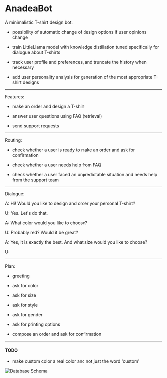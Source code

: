# AnadeaBot

A minimalistic T-shirt design bot.

- possibility of automatic change of design options if user opinions change

- train LittleLlama model with knowledge distillation tuned specifically for dialogue about T-shirts

- track user profile and preferences, and truncate the history when necessary

- add user personality analysis for generation of the most appropriate T-shirt designs

---

Features:

- make an order and design a T-shirt

- answer user questions using FAQ (retrieval)

- send support requests

---

Routing:

- check whether a user is ready to make an order and ask for confirmation

- check whether a user needs help from FAQ

- check whether a user faced an unpredictable situation and needs help from the support team

---

Dialogue:

A: Hi! Would you like to design and order your personal T-shirt?

U: Yes. Let's do that.

A:  What color would you like to choose?

U: Probably red? Would it be great?

A: Yes, it is exactly the best. And what size would you like to choose?

U: 

---

Plan:

- greeting

- ask for color

- ask for size

- ask for style

- ask for gender

- ask for printing options

- compose an order and ask for confirmation

---

#### TODO

- make custom color a real color and not just the word 'custom'

<img src="file:///D:/Technology/data-science/anadeabot/docs/diagram-database.svg" title="Database Schema" alt="Database Schema">